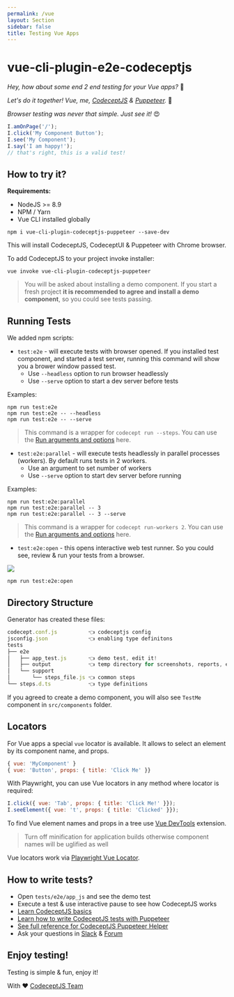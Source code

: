 ```yaml
---
permalink: /vue
layout: Section
sidebar: false
title: Testing Vue Apps
---
```



# vue-cli-plugin-e2e-codeceptjs

*Hey, how about some end 2 end testing for your Vue apps?* 🤔

*Let's do it together! Vue, me, [CodeceptJS](https://codecept.io) & [Puppeteer](https://pptr.dev).* 🤗

*Browser testing was never that simple. Just see it!* 😍

```js
I.amOnPage('/');
I.click('My Component Button');
I.see('My Component');
I.say('I am happy!');
// that's right, this is a valid test!
```

## How to try it?

**Requirements:**

* NodeJS >= 8.9
* NPM / Yarn
* Vue CLI installed globally

```
npm i vue-cli-plugin-codeceptjs-puppeteer --save-dev
```

This will install CodeceptJS, CodeceptUI & Puppeteer with Chrome browser.

To add CodeceptJS to your project invoke installer:

```
vue invoke vue-cli-plugin-codeceptjs-puppeteer
```

> You will be asked about installing a demo component. If you start a fresh project **it is recommended to agree and install a demo component**, so you could see tests passing.


## Running Tests

We added npm scripts:

* `test:e2e` - will execute tests with browser opened. If you installed test component, and started a test server, running this command will show you a brower window passed test.
  * Use `--headless` option to run browser headlessly
  * Use `--serve` option to start a dev server before tests


Examples:

```
npm run test:e2e
npm run test:e2e -- --headless
npm run test:e2e -- --serve
```

> This command is a wrapper for `codecept run --steps`. You can use the [Run arguments and options](/commands#run) here.

* `test:e2e:parallel` - will execute tests headlessly in parallel processes (workers). By default runs tests in 2 workers.
  * Use an argument to set number of workers
  * Use `--serve` option to start dev server before running

Examples:

```
npm run test:e2e:parallel
npm run test:e2e:parallel -- 3
npm run test:e2e:parallel -- 3 --serve
```

> This command is a wrapper for `codecept run-workers 2`. You can use the [Run arguments and options](/commands#run-workers) here.

* `test:e2e:open` - this opens interactive web test runner. So you could see, review & run your tests from a browser.

![](https://user-images.githubusercontent.com/220264/70399222-b7a1bc00-1a2a-11ea-8f0b-2878b0328161.gif)

```
npm run test:e2e:open
```

## Directory Structure

Generator has created these files:

```js
codecept.conf.js          👈 codeceptjs config
jsconfig.json             👈 enabling type definitons
tests
├── e2e
│   ├── app_test.js       👈 demo test, edit it!
│   ├── output            👈 temp directory for screenshots, reports, etc
│   └── support
│       └── steps_file.js 👈 common steps
└── steps.d.ts            👈 type definitions
```

If you agreed to create a demo component, you will also see `TestMe` component in `src/components` folder.

## Locators

For Vue apps a special `vue` locator is available. It allows to select an element by its component name, and props.

```js
{ vue: 'MyComponent' }
{ vue: 'Button', props: { title: 'Click Me' }}
```

With Playwright, you can use Vue locators in any method where locator is required:

```js
I.click({ vue: 'Tab', props: { title: 'Click Me!' }});
I.seeElement({ vue: 't', props: { title: 'Clicked' }});
```

To find Vue element names and props in a tree use [Vue DevTools](https://chromewebstore.google.com/detail/vuejs-devtools/nhdogjmejiglipccpnnnanhbledajbpd) extension.

> Turn off minification for application builds otherwise component names will be uglified as well

Vue locators work via [Playwright Vue Locator](https://playwright.dev/docs/other-locators#vue-locator).

## How to write tests?

* Open `tests/e2e/app_js` and see the demo test
* Execute a test & use interactive pause to see how CodeceptJS works
* [Learn CodeceptJS basics](/basics)
* [Learn how to write CodeceptJS tests with Puppeteer](/puppeteer)
* [See full reference for CodeceptJS Puppeteer Helper](/helpers/Puppeteer)
* Ask your questions in [Slack](https://bit.ly/chat-codeceptjs) & [Forum](https://codecept.discourse.group/)

## Enjoy testing!

Testing is simple & fun, enjoy it!

With ❤ [CodeceptJS Team](https://codecept.io)

